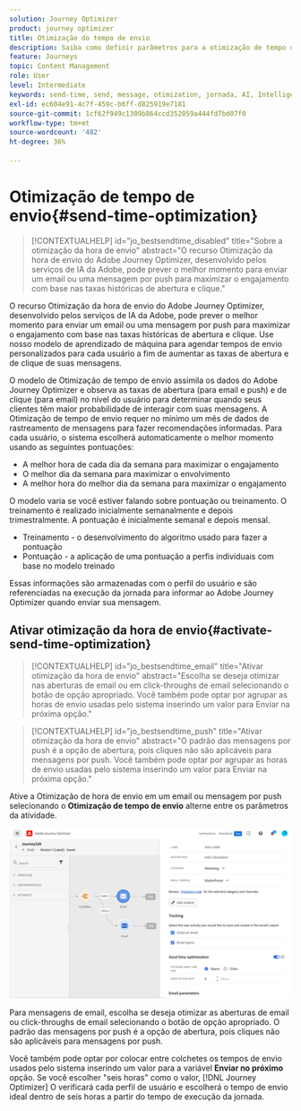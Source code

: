 ```yaml
---
solution: Journey Optimizer
product: journey optimizer
title: Otimização do tempo de envio
description: Saiba como definir parâmetros para a otimização de tempo de envio em suas mensagens
feature: Journeys
topic: Content Management
role: User
level: Intermediate
keywords: send-time, send, message, otimization, jornada, AI, Intelligent
exl-id: ec604e91-4c7f-459c-b6ff-d825919e7181
source-git-commit: 1cf62f949c1309b864ccd352059a444fd7bd07f0
workflow-type: tm+mt
source-wordcount: '482'
ht-degree: 36%

---
```


# Otimização de tempo de envio{#send-time-optimization}

>[!CONTEXTUALHELP]
>id="jo_bestsendtime_disabled"
>title="Sobre a otimização da hora de envio"
>abstract="O recurso Otimização da hora de envio do Adobe Journey Optimizer, desenvolvido pelos serviços de IA da Adobe, pode prever o melhor momento para enviar um email ou uma mensagem por push para maximizar o engajamento com base nas taxas históricas de abertura e clique."

O recurso Otimização da hora de envio do Adobe Journey Optimizer, desenvolvido pelos serviços de IA da Adobe, pode prever o melhor momento para enviar um email ou uma mensagem por push para maximizar o engajamento com base nas taxas históricas de abertura e clique. Use nosso modelo de aprendizado de máquina para agendar tempos de envio personalizados para cada usuário a fim de aumentar as taxas de abertura e de clique de suas mensagens.

O modelo de Otimização de tempo de envio assimila os dados do Adobe Journey Optimizer e observa as taxas de abertura (para email e push) e de clique (para email) no nível do usuário para determinar quando seus clientes têm maior probabilidade de interagir com suas mensagens. A Otimização de tempo de envio requer no mínimo um mês de dados de rastreamento de mensagens para fazer recomendações informadas. Para cada usuário, o sistema escolherá automaticamente o melhor momento usando as seguintes pontuações:

* A melhor hora de cada dia da semana para maximizar o engajamento
* O melhor dia da semana para maximizar o envolvimento
* A melhor hora do melhor dia da semana para maximizar o engajamento

O modelo varia se você estiver falando sobre pontuação ou treinamento. O treinamento é realizado inicialmente semanalmente e depois trimestralmente. A pontuação é inicialmente semanal e depois mensal.

* Treinamento - o desenvolvimento do algoritmo usado para fazer a pontuação
* Pontuação - a aplicação de uma pontuação a perfis individuais com base no modelo treinado

Essas informações são armazenadas com o perfil do usuário e são referenciadas na execução da jornada para informar ao Adobe Journey Optimizer quando enviar sua mensagem.

## Ativar otimização da hora de envio{#activate-send-time-optimization}

>[!CONTEXTUALHELP]
>id="jo_bestsendtime_email"
>title="Ativar otimização da hora de envio"
>abstract="Escolha se deseja otimizar nas aberturas de email ou em click-throughs de email selecionando o botão de opção apropriado. Você também pode optar por agrupar as horas de envio usadas pelo sistema inserindo um valor para Enviar na próxima opção."

>[!CONTEXTUALHELP]
>id="jo_bestsendtime_push"
>title="Ativar otimização da hora de envio"
>abstract="O padrão das mensagens por push é a opção de abertura, pois cliques não são aplicáveis para mensagens por push. Você também pode optar por agrupar as horas de envio usadas pelo sistema inserindo um valor para Enviar na próxima opção."

Ative a Otimização de hora de envio em um email ou mensagem por push selecionando o **Otimização de tempo de envio** alterne entre os parâmetros da atividade.

![](../building-journeys/assets/jo-message5.png)

Para mensagens de email, escolha se deseja otimizar as aberturas de email ou click-throughs de email selecionando o botão de opção apropriado. O padrão das mensagens por push é a opção de abertura, pois cliques não são aplicáveis para mensagens por push.

Você também pode optar por colocar entre colchetes os tempos de envio usados pelo sistema inserindo um valor para a variável **Enviar no próximo** opção. Se você escolher &quot;seis horas&quot; como o valor, [!DNL Journey Optimizer] O verificará cada perfil de usuário e escolherá o tempo de envio ideal dentro de seis horas a partir do tempo de execução da jornada.
